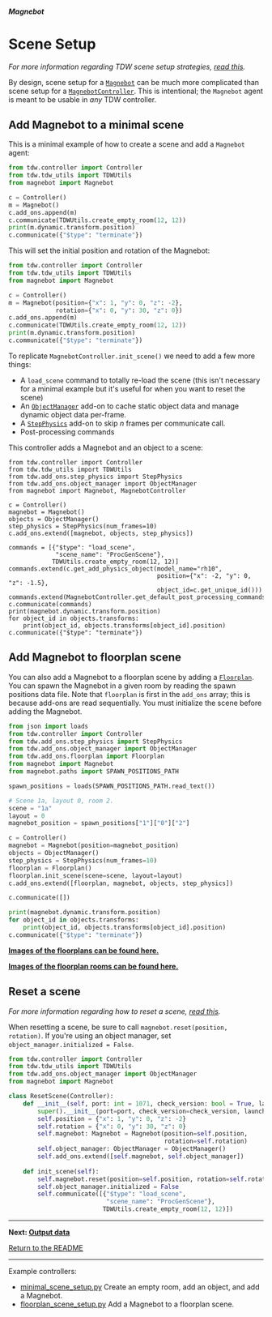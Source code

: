 ##### Magnebot

# Scene Setup

*For more information regarding TDW scene setup strategies, [read this](https://github.com/threedworld-mit/tdw/blob/master/Documentation/lessons/objects_and_scenes/overview.md).*

By design, scene setup for a [`Magnebot`](../../api/magnebot.md) can be much more complicated than scene setup for a [`MagnebotController`](../../api/magnebot_controller.md). This is intentional; the `Magnebot` agent is meant to be usable in *any* TDW controller.

## Add Magnebot to a minimal scene

This is a minimal example of how to create a scene and add a `Magnebot` agent:

```python
from tdw.controller import Controller
from tdw.tdw_utils import TDWUtils
from magnebot import Magnebot

c = Controller()
m = Magnebot()
c.add_ons.append(m)
c.communicate(TDWUtils.create_empty_room(12, 12))
print(m.dynamic.transform.position)
c.communicate({"$type": "terminate"})
```

This will set the initial position and rotation of the Magnebot:

```python
from tdw.controller import Controller
from tdw.tdw_utils import TDWUtils
from magnebot import Magnebot

c = Controller()
m = Magnebot(position={"x": 1, "y": 0, "z": -2},
             rotation={"x": 0, "y": 30, "z": 0})
c.add_ons.append(m)
c.communicate(TDWUtils.create_empty_room(12, 12))
print(m.dynamic.transform.position)
c.communicate({"$type": "terminate"})
```

To replicate `MagnebotController.init_scene()` we need to add a few more things:

- A `load_scene` command to totally re-load the scene (this isn't necessary for a minimal example but it's useful for when you want to reset the scene)
- An [`ObjectManager`](https://github.com/threedworld-mit/tdw/blob/master/Documentation/python/add_ons/object_manager.md) add-on to cache static object data and manage dynamic object data per-frame.
- A [`StepPhysics`](https://github.com/threedworld-mit/tdw/blob/master/Documentation/python/add_ons/step_physics.md) add-on to skip *n* frames per communicate call.
- Post-processing commands

This controller adds a Magnebot and an object to a scene:

```## Add Magnebot to a floorplan scenepython
from tdw.controller import Controller
from tdw.tdw_utils import TDWUtils
from tdw.add_ons.step_physics import StepPhysics
from tdw.add_ons.object_manager import ObjectManager
from magnebot import Magnebot, MagnebotController

c = Controller()
magnebot = Magnebot()
objects = ObjectManager()
step_physics = StepPhysics(num_frames=10)
c.add_ons.extend([magnebot, objects, step_physics])

commands = [{"$type": "load_scene",
             "scene_name": "ProcGenScene"},
            TDWUtils.create_empty_room(12, 12)]
commands.extend(c.get_add_physics_object(model_name="rh10",
                                         position={"x": -2, "y": 0, "z": -1.5},
                                         object_id=c.get_unique_id()))
commands.extend(MagnebotController.get_default_post_processing_commands())
c.communicate(commands)
print(magnebot.dynamic.transform.position)
for object_id in objects.transforms:
    print(object_id, objects.transforms[object_id].position)
c.communicate({"$type": "terminate"})
```

## Add Magnebot to floorplan scene

You can also add a Magnebot to a floorplan scene by adding a [`Floorplan`](https://github.com/threedworld-mit/tdw/blob/master/Documentation/python/add_ons/floorplan.md). You can spawn the Magnebot in a given room by reading the spawn positions data file. Note that `floorplan` is first in the `add_ons` array; this is because add-ons are read sequentially. You must initialize the scene before adding the Magnebot.

```python
from json import loads
from tdw.controller import Controller
from tdw.add_ons.step_physics import StepPhysics
from tdw.add_ons.object_manager import ObjectManager
from tdw.add_ons.floorplan import Floorplan
from magnebot import Magnebot
from magnebot.paths import SPAWN_POSITIONS_PATH

spawn_positions = loads(SPAWN_POSITIONS_PATH.read_text())

# Scene 1a, layout 0, room 2.
scene = "1a"
layout = 0
magnebot_position = spawn_positions["1"]["0"]["2"]

c = Controller()
magnebot = Magnebot(position=magnebot_position)
objects = ObjectManager()
step_physics = StepPhysics(num_frames=10)
floorplan = Floorplan()
floorplan.init_scene(scene=scene, layout=layout)
c.add_ons.extend([floorplan, magnebot, objects, step_physics])

c.communicate([])

print(magnebot.dynamic.transform.position)
for object_id in objects.transforms:
    print(object_id, objects.transforms[object_id].position)
c.communicate({"$type": "terminate"})
```

[**Images of the floorplans can be found here.**](https://github.com/alters-mit/magnebot/tree/main/doc/images/floorplans) 

[**Images of the floorplan rooms can be found here.**](https://github.com/alters-mit/magnebot/tree/main/doc/images/rooms) 

## Reset a scene

*For more information regarding how to reset a scene, [read this](https://github.com/threedworld-mit/tdw/blob/master/Documentation/lessons/objects_and_scenes/reset_scene.md).*

When resetting a scene, be sure to call `magnebot.reset(position, rotation)`. If you're using an object manager, set `object_manager.initialized = False`.

```python
from tdw.controller import Controller
from tdw.tdw_utils import TDWUtils
from tdw.add_ons.object_manager import ObjectManager
from magnebot import Magnebot

class ResetScene(Controller):
    def __init__(self, port: int = 1071, check_version: bool = True, launch_build: bool = True):
        super().__init__(port=port, check_version=check_version, launch_build=launch_build)
        self.position = {"x": 1, "y": 0, "z": -2}
        self.rotation = {"x": 0, "y": 30, "z": 0}
        self.magnebot: Magnebot = Magnebot(position=self.position,
                                           rotation=self.rotation)
        self.object_manager: ObjectManager = ObjectManager()
        self.add_ons.extend([self.magnebot, self.object_manager])
    
    def init_scene(self):
        self.magnebot.reset(position=self.position, rotation=self.rotation)
        self.object_manager.initialized = False
        self.communicate([{"$type": "load_scene",
                           "scene_name": "ProcGenScene"},
                          TDWUtils.create_empty_room(12, 12)])

```

***

**Next: [Output data](output_data.md)**

[Return to the README](../../../README.md)

***

Example controllers:

- [minimal_scene_setup.py](https://github.com/alters-mit/magnebot/blob/main/controllers/examples/magnebot/minimal_scene_setup.py) Create an empty room, add an object, and add a Magnebot.
- [floorplan_scene_setup.py](https://github.com/alters-mit/magnebot/blob/main/controllers/examples/magnebot/floorplan_scene_setup.py) Add a Magnebot to a floorplan scene.

